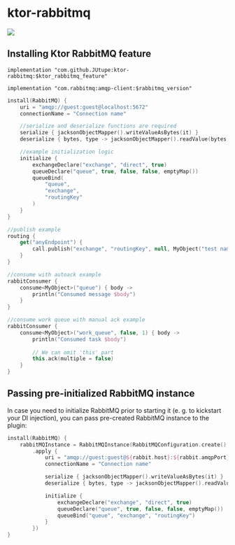 # ktor-rabbitmq
[![](https://jitpack.io/v/JUtupe/ktor-rabbitmq.svg)](https://jitpack.io/#JUtupe/ktor-rabbitmq)

## Installing Ktor RabbitMQ feature

`implementation "com.github.JUtupe:ktor-rabbitmq:$ktor_rabbitmq_feature"`

`implementation "com.rabbitmq:amqp-client:$rabbitmq_version"`

```kotlin
install(RabbitMQ) {
    uri = "amqp://guest:guest@localhost:5672"
    connectionName = "Connection name"

    //serialize and deserialize functions are required
    serialize { jacksonObjectMapper().writeValueAsBytes(it) }
    deserialize { bytes, type -> jacksonObjectMapper().readValue(bytes, type.javaObjectType) }

    //example initialization logic
    initialize {
        exchangeDeclare("exchange", "direct", true)
        queueDeclare("queue", true, false, false, emptyMap())
        queueBind(
            "queue",
            "exchange",
            "routingKey"
        )
    }
}

//publish example
routing {
    get("anyEndpoint") {
        call.publish("exchange", "routingKey", null, MyObject("test name"))
    }
}

//consume with autoack example
rabbitConsumer {
    consume<MyObject>("queue") { body ->
        println("Consumed message $body")
    }
}

//consume work queue with manual ack example
rabbitConsumer {
    consume<MyObject>("work_queue", false, 1) { body ->
        println("Consumed task $body")
        
        // We can omit 'this' part
        this.ack(multiple = false)
    }
}
```

## Passing pre-initialized RabbitMQ instance

In case you need to initialize RabbitMQ prior to starting it (e. g. to kickstart your DI injection), you
can pass pre-created RabbitMQ instance to the plugin:

```kotlin
install(RabbitMQ) {
    rabbitMQInstance = RabbitMQInstance(RabbitMQConfiguration.create()
        .apply {
            uri = "amqp://guest:guest@${rabbit.host}:${rabbit.amqpPort}"
            connectionName = "Connection name"

            serialize { jacksonObjectMapper().writeValueAsBytes(it) }
            deserialize { bytes, type -> jacksonObjectMapper().readValue(bytes, type.javaObjectType) }

            initialize {
                exchangeDeclare("exchange", "direct", true)
                queueDeclare("queue", true, false, false, emptyMap())
                queueBind("queue", "exchange", "routingKey")
            }
        })
}
```
